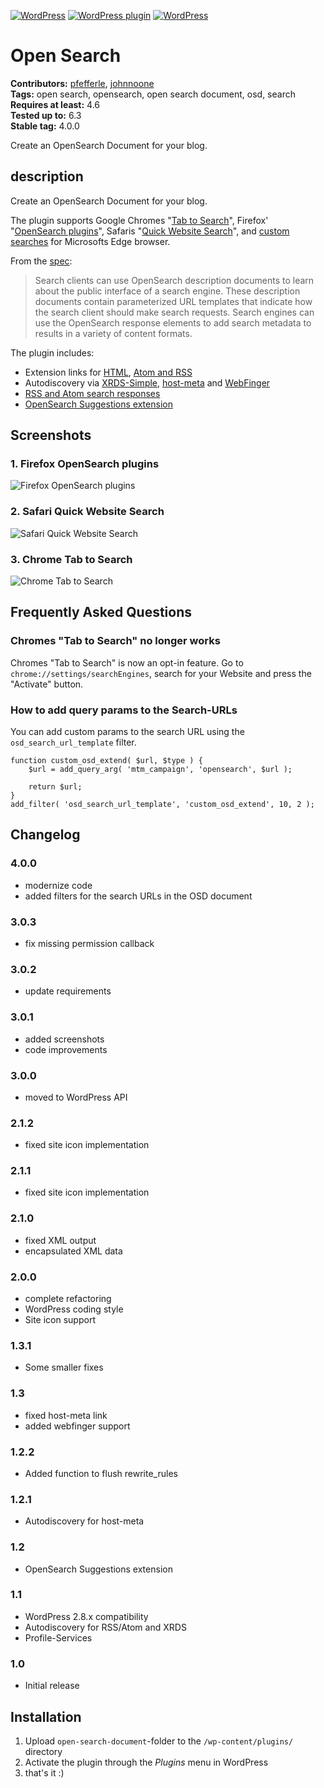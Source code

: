 [![WordPress](https://img.shields.io/wordpress/v/open-search-document.svg?style=flat-square)](https://wordpress.org/plugins/open-search-document/) [![WordPress plugin](https://img.shields.io/wordpress/plugin/v/open-search-document.svg?style=flat-square)](https://wordpress.org/plugins/open-search-document/changelog/) [![WordPress](https://img.shields.io/wordpress/plugin/dt/open-search-document.svg?style=flat-square)](https://wordpress.org/plugins/open-search-document/) 

# Open Search #
**Contributors:** [pfefferle](https://profiles.wordpress.org/pfefferle/), [johnnoone](https://profiles.wordpress.org/johnnoone/)  
**Tags:** open search, opensearch, open search document, osd, search  
**Requires at least:** 4.6  
**Tested up to:** 6.3  
**Stable tag:** 4.0.0  

Create an OpenSearch Document for your blog.

## description ##

Create an OpenSearch Document for your blog.

The plugin supports Google Chromes "[Tab to Search](https://www.chromium.org/tab-to-search)", Firefox' "[OpenSearch plugins](https://developer.mozilla.org/de/docs/OpenSearch_Plugin_f%C3%BCr_Firefox_erstellen)", Safaris "[Quick Website Search](https://developer.apple.com/library/content/releasenotes/General/WhatsNewInSafari/Articles/Safari_8_0.html)", and [custom searches](https://support.microsoft.com/de-de/instantanswers/390c87f8-911e-47a3-adca-c80a1e4076ca/change-the-default-search-engine-in-microsoft-edge) for Microsofts Edge browser.

From the [spec](http://www.opensearch.org/Specifications/OpenSearch/1.1):

> Search clients can use OpenSearch description documents to learn about the public interface of a search engine. These description documents contain parameterized URL templates that indicate how the search client should make search requests. Search engines can use the OpenSearch response elements to add search metadata to results in a variety of content formats.

The plugin includes:

* Extension links for [HTML](http://www.opensearch.org/Specifications/OpenSearch/1.1#Autodiscovery_in_HTML.2FXHTML), [Atom and RSS](http://www.opensearch.org/Specifications/OpenSearch/1.1#Autodiscovery_in_RSS.2FAtom)
* Autodiscovery via [XRDS-Simple](http://wordpress.org/plugins/xrds-simple/), [host-meta](http://wordpress.org/plugins/host-meta/) and [WebFinger](http://wordpress.org/plugins/webfinger/)
* [RSS and Atom search responses](http://www.opensearch.org/Specifications/OpenSearch/1.1#Examples_of_OpenSearch_responses)
* [OpenSearch Suggestions extension](http://www.opensearch.org/Specifications/OpenSearch/Extensions/Suggestions/1.0)

## Screenshots ##

### 1. Firefox OpenSearch plugins ###
![Firefox OpenSearch plugins](https://ps.w.org/open-search-document/trunk/screenshot-1.png)

### 2. Safari Quick Website Search ###
![Safari Quick Website Search](https://ps.w.org/open-search-document/trunk/screenshot-2.png)

### 3. Chrome Tab to Search ###
![Chrome Tab to Search](https://ps.w.org/open-search-document/trunk/screenshot-3.png)


## Frequently Asked Questions ##

### Chromes "Tab to Search" no longer works ###

Chromes "Tab to Search" is now an opt-in feature. Go to `chrome://settings/searchEngines`, search for your Website and press the "Activate" button.

### How to add query params to the Search-URLs ###

You can add custom params to the search URL using the `osd_search_url_template` filter.

    function custom_osd_extend( $url, $type ) {
	    $url = add_query_arg( 'mtm_campaign', 'opensearch', $url );

	    return $url;
    }
    add_filter( 'osd_search_url_template', 'custom_osd_extend', 10, 2 );

## Changelog ##

### 4.0.0 ###
* modernize code
* added filters for the search URLs in the OSD document

### 3.0.3 ###
* fix missing permission callback

### 3.0.2 ###
* update requirements

### 3.0.1 ###
* added screenshots
* code improvements

### 3.0.0 ###
* moved to WordPress API

### 2.1.2 ###
* fixed site icon implementation

### 2.1.1 ###
* fixed site icon implementation

### 2.1.0 ###
* fixed XML output
* encapsulated XML data

### 2.0.0 ###
* complete refactoring
* WordPress coding style
* Site icon support

### 1.3.1 ###
* Some smaller fixes

### 1.3 ###
* fixed host-meta link
* added webfinger support

### 1.2.2 ###
* Added function to flush rewrite_rules

### 1.2.1 ###
* Autodiscovery for host-meta

### 1.2 ###
* OpenSearch Suggestions extension

### 1.1 ###
* WordPress 2.8.x compatibility
* Autodiscovery for RSS/Atom and XRDS
* Profile-Services

### 1.0 ###
* Initial release

## Installation ##

1. Upload `open-search-document`-folder to the `/wp-content/plugins/` directory
2. Activate the plugin through the *Plugins* menu in WordPress
3. that's it :)
